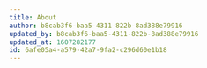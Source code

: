 ```yaml
---
title: About
author: b8cab3f6-baa5-4311-822b-8ad388e79916
updated_by: b8cab3f6-baa5-4311-822b-8ad388e79916
updated_at: 1607282177
id: 6afe05a4-a579-42a7-9fa2-c296d60e1b18
---
```


